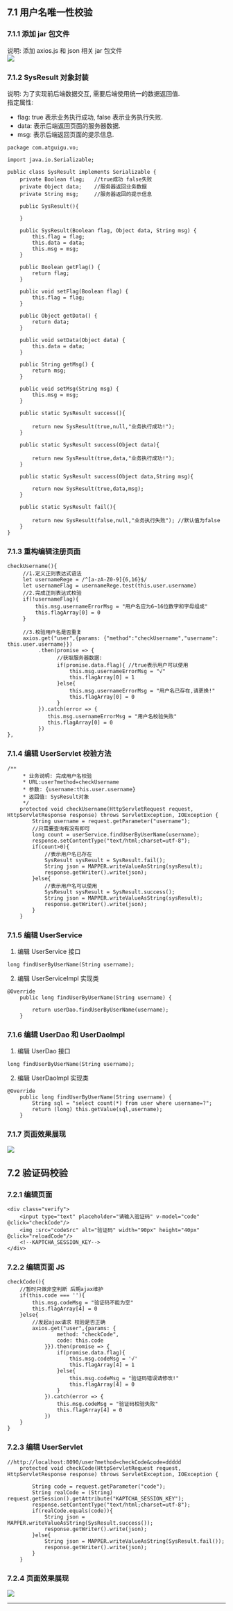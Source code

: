 7.1 用户名唯一性校验
------------

### 7.1.1 添加 jar 包文件

说明: 添加 axios.js 和 json 相关 jar 包文件  
![](https://img-blog.csdnimg.cn/a8f76884994549f3b536355235009924.png?x-oss-process=image/watermark,type_d3F5LXplbmhlaQ,shadow_50,text_Q1NETiBA6Zeq6ICA5aSq6Ziz,size_16,color_FFFFFF,t_70,g_se,x_16)

### 7.1.2 SysResult 对象封装

说明: 为了实现前后端数据交互, 需要后端使用统一的数据返回值.  
指定属性:  

- flag: true 表示业务执行成功, false 表示业务执行失败.  
- data: 表示后端返回页面的服务器数据.  
- msg: 表示后端返回页面的提示信息.

```
package com.atguigu.vo;

import java.io.Serializable;

public class SysResult implements Serializable {
    private Boolean flag;   //true成功 false失败
    private Object data;    //服务器返回业务数据
    private String msg;     //服务器返回的提示信息

    public SysResult(){

    }

    public SysResult(Boolean flag, Object data, String msg) {
        this.flag = flag;
        this.data = data;
        this.msg = msg;
    }

    public Boolean getFlag() {
        return flag;
    }

    public void setFlag(Boolean flag) {
        this.flag = flag;
    }

    public Object getData() {
        return data;
    }

    public void setData(Object data) {
        this.data = data;
    }

    public String getMsg() {
        return msg;
    }

    public void setMsg(String msg) {
        this.msg = msg;
    }

    public static SysResult success(){

        return new SysResult(true,null,"业务执行成功!");
    }

    public static SysResult success(Object data){

        return new SysResult(true,data,"业务执行成功!");
    }

    public static SysResult success(Object data,String msg){

        return new SysResult(true,data,msg);
    }

    public static SysResult fail(){

        return new SysResult(false,null,"业务执行失败"); //默认值为false
    }
}
```

### 7.1.3 重构编辑注册页面

```
checkUsername(){
	 //1.定义正则表达式语法
	 let usernameRege = /^[a-zA-Z0-9]{6,16}$/
	 let usernameFlag = usernameRege.test(this.user.username)
	 //2.完成正则表达式校验
	 if(!usernameFlag){
		 this.msg.usernameErrorMsg = "用户名应为6~16位数字和字母组成"
		 this.flagArray[0] = 0
	 }

	 //3.校验用户名是否重复
	 axios.get("user",{params: {"method":"checkUsername","username": this.user.username}})
		  .then(promise => {
				//获取服务器数据:
				if(promise.data.flag){ //true表示用户可以使用
					this.msg.usernameErrorMsg = "√"
					this.flagArray[0] = 1
				}else{
					this.msg.usernameErrorMsg = "用户名已存在,请更换!"
					this.flagArray[0] = 0
				}
		  }).catch(error => {
			 this.msg.usernameErrorMsg = "用户名校验失败"
			 this.flagArray[0] = 0
	      })
},
```

### 7.1.4 编辑 UserServlet 校验方法

```
/**
     * 业务说明: 完成用户名校验
     * URL:user?method=checkUsername
     * 参数: {username:this.user.username}
     * 返回值: SysResult对象
     */
    protected void checkUsername(HttpServletRequest request, HttpServletResponse response) throws ServletException, IOException {
        String username = request.getParameter("username");
        //只需要查询有没有即可
        long count = userService.findUserByUserName(username);
        response.setContentType("text/html;charset=utf-8");
        if(count>0){
            //表示用户名已存在
            SysResult sysResult = SysResult.fail();
            String json = MAPPER.writeValueAsString(sysResult);
            response.getWriter().write(json);
        }else{
            //表示用户名可以使用
            SysResult sysResult = SysResult.success();
            String json = MAPPER.writeValueAsString(sysResult);
            response.getWriter().write(json);
        }
    }
```

### 7.1.5 编辑 UserService

1.  编辑 UserService 接口

```
long findUserByUserName(String username);
```

2.  编辑 UserServiceImpl 实现类

```
@Override
    public long findUserByUserName(String username) {

        return userDao.findUserByUserName(username);
    }
```

### 7.1.6 编辑 UserDao 和 UserDaoImpl

1.  编辑 UserDao 接口

```
long findUserByUserName(String username);
```

2.  编辑 UserDaoImpl 实现类

```
@Override
    public long findUserByUserName(String username) {
        String sql = "select count(*) from user where username=?";
        return (long) this.getValue(sql,username);
    }
```

### 7.1.7 页面效果展现

![](https://img-blog.csdnimg.cn/7c8871b7684b49168ef01c64f172976a.png?x-oss-process=image/watermark,type_d3F5LXplbmhlaQ,shadow_50,text_Q1NETiBA6Zeq6ICA5aSq6Ziz,size_20,color_FFFFFF,t_70,g_se,x_16)

7.2 验证码校验
---------

### 7.2.1 编辑页面

```
<div class="verify">
	<input type="text" placeholder="请输入验证码" v-model="code"  @click="checkCode"/>  
	<img :src="codeSrc" alt="验证码" width="90px" height="40px" @click="reloadCode"/>
	<!--KAPTCHA_SESSION_KEY-->
</div>
```

### 7.2.2 编辑页面 JS

```
checkCode(){
	//暂时只做非空判断 后期ajax维护
	if(this.code === ''){
		this.msg.codeMsg = "验证码不能为空"
		this.flagArray[4] = 0
	}else{
		//发起ajax请求 校验是否正确
		axios.get("user",{params: {
				method: "checkCode",
				code: this.code
			}}).then(promise => {
				if(promise.data.flag){
					this.msg.codeMsg = '√'
					this.flagArray[4] = 1
				}else{
					this.msg.codeMsg = "验证码错误请修改!"
					this.flagArray[4] = 0
				}
		    }).catch(error => {
				this.msg.codeMsg = "验证码校验失败"
				this.flagArray[4] = 0
			})
	}
}
```

### 7.2.3 编辑 UserServlet

```
//http://localhost:8090/user?method=checkCode&code=ddddd
    protected void checkCode(HttpServletRequest request, HttpServletResponse response) throws ServletException, IOException {

        String code = request.getParameter("code");
        String realCode = (String) request.getSession().getAttribute("KAPTCHA_SESSION_KEY");
        response.setContentType("text/html;charset=utf-8");
        if(realCode.equals(code)){
            String json = MAPPER.writeValueAsString(SysResult.success());
            response.getWriter().write(json);
        }else{
            String json = MAPPER.writeValueAsString(SysResult.fail());
            response.getWriter().write(json);
        }
    }
```

### 7.2.4 页面效果展现

![](https://img-blog.csdnimg.cn/96062f54a2a048ff92f7065ecaca7236.png?x-oss-process=image/watermark,type_d3F5LXplbmhlaQ,shadow_50,text_Q1NETiBA6Zeq6ICA5aSq6Ziz,size_20,color_FFFFFF,t_70,g_se,x_16)


-----------